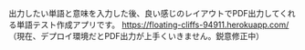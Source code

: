 出力したい単語と意味を入力した後、良い感じのレイアウトでPDF出力してくれる単語テスト作成アプリです。
https://floating-cliffs-94911.herokuapp.com/
（現在、デプロイ環境だとPDF出力が上手くいきません。鋭意修正中）
